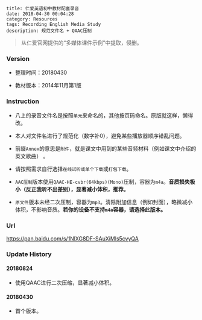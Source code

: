 ```
title: 仁爱英语初中教材配套录音
date: 2018-04-30 00:04:28
category: Resources
tags: Recording English Media Study
description: 规范文件名 + QAAC压制
```

> 从仁爱官网提供的“多媒体课件示例”中提取，侵删。

### Version

* 整理时间：20180430

* 教材版本：2014年11月第1版

### Instruction

* 八上的录音文件名是按照`单元`来命名的，其他按页码命名。原版就这样，懒得改。

* 本人对文件名进行了规范化（数字补0），避免某些播放器顺序错乱问题。

* 前缀`Annex`的意思是`附件`，就是课文中用到的某些音频材料（例如课文中介绍的英文歌曲） 。

* 请按照需求自行选择`在线试听或单个下载`或`打包下载`。

* `AAC压制`版本使用`QAAC-HE-cvbr(64kbps)(Mono)`压制，容器为`m4a`。**音质损失极小（反正我听不出差别），显著减小体积，推荐。**

* `原文件`版本未经二次压制，容器为`mp3`。清除附加信息（例如封面），略微减小体积，不影响音质。**若你的设备不支持`m4a`容器，请选择此版本。**

### Url

<https://pan.baidu.com/s/1NlXG8DF-SAuXiMls5cvyQA>

### Update History

#### 20180824

* 使用QAAC进行二次压缩，显著减小体积。

#### 20180430

* 首个版本。
